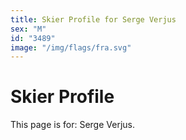```yaml
---
title: Skier Profile for Serge Verjus
sex: "M"
id: "3489"
image: "/img/flags/fra.svg" 
---
```


# Skier Profile

This page is for: Serge Verjus.
    